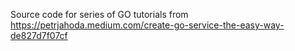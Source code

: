 Source code for series of GO tutorials from https://petrjahoda.medium.com/create-go-service-the-easy-way-de827d7f07cf
